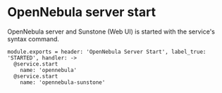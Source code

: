 
# OpenNebula server start

OpenNebula server and Sunstone (Web UI) is started with the service's syntax command.

    module.exports = header: 'OpenNebula Server Start', label_true: 'STARTED', handler: ->
      @service.start
        name: 'opennebula'
      @service.start
        name: 'opennebula-sunstone'
